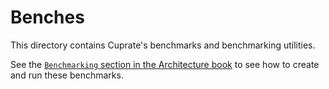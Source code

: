 # Benches
This directory contains Cuprate's benchmarks and benchmarking utilities.

See the [`Benchmarking` section in the Architecture book](https://architecture.cuprate.org/benchmarking/intro.html)
to see how to create and run these benchmarks.